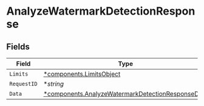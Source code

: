 # AnalyzeWatermarkDetectionResponse


## Fields

| Field                                                                                                                 | Type                                                                                                                  | Required                                                                                                              | Description                                                                                                           | Example                                                                                                               |
| --------------------------------------------------------------------------------------------------------------------- | --------------------------------------------------------------------------------------------------------------------- | --------------------------------------------------------------------------------------------------------------------- | --------------------------------------------------------------------------------------------------------------------- | --------------------------------------------------------------------------------------------------------------------- |
| `Limits`                                                                                                              | [*components.LimitsObject](../../models/components/limitsobject.md)                                                   | :heavy_minus_sign:                                                                                                    | N/A                                                                                                                   |                                                                                                                       |
| `RequestID`                                                                                                           | **string*                                                                                                             | :heavy_minus_sign:                                                                                                    | N/A                                                                                                                   | 17c3b70c5096df0e77e838323abb7029                                                                                      |
| `Data`                                                                                                                | [*components.AnalyzeWatermarkDetectionResponseData](../../models/components/analyzewatermarkdetectionresponsedata.md) | :heavy_minus_sign:                                                                                                    | N/A                                                                                                                   |                                                                                                                       |